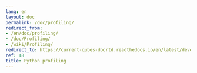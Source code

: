 ```yaml
---
lang: en
layout: doc
permalink: /doc/profiling/
redirect_from:
- /en/doc/profiling/
- /doc/Profiling/
- /wiki/Profiling/
redirect_to: https://current-qubes-docrtd.readthedocs.io/en/latest/developer/debugging/profiling.html
ref: 48
title: Python profiling
---
```

